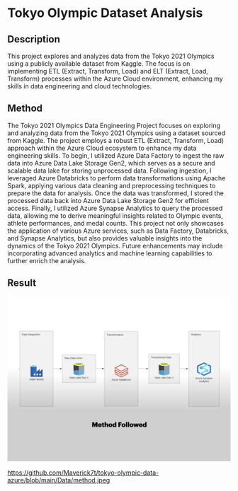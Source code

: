 # Tokyo Olympic Dataset Analysis



## Description

This project explores and analyzes data from the Tokyo 2021 Olympics using a publicly available dataset from Kaggle. The focus is on implementing ETL (Extract, Transform, Load) and ELT (Extract, Load, Transform) processes within the Azure Cloud environment, enhancing my skills in data engineering and cloud technologies.


## Method

The Tokyo 2021 Olympics Data Engineering Project focuses on exploring and analyzing data from the Tokyo 2021 Olympics using a dataset sourced from Kaggle. The project employs a robust ETL (Extract, Transform, Load) approach within the Azure Cloud ecosystem to enhance my data engineering skills. To begin, I utilized Azure Data Factory to ingest the raw data into Azure Data Lake Storage Gen2, which serves as a secure and scalable data lake for storing unprocessed data. Following ingestion, I leveraged Azure Databricks to perform data transformations using Apache Spark, applying various data cleaning and preprocessing techniques to prepare the data for analysis. Once the data was transformed, I stored the processed data back into Azure Data Lake Storage Gen2 for efficient access. Finally, I utilized Azure Synapse Analytics to query the processed data, allowing me to derive meaningful insights related to Olympic events, athlete performances, and medal counts. This project not only showcases the application of various Azure services, such as Data Factory, Databricks, and Synapse Analytics, but also provides valuable insights into the dynamics of the Tokyo 2021 Olympics. Future enhancements may include incorporating advanced analytics and machine learning capabilities to further enrich the analysis.

## Result

![App Screenshot](https://github.com/Maverick7t/tokyo-olympic-data-azure/blob/main/Data/method.jpeg)

https://github.com/Maverick7t/tokyo-olympic-data-azure/blob/main/Data/method.jpeg
